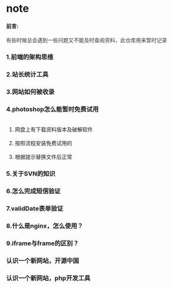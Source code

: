 # note

<h4>前言:</h4>
<p style="color:#333;">有些时候总会遇到一些问题又不能及时查阅资料，此仓库用来暂时记录</>
<h3>1.前端的架构思维</h3>
<h3>2.站长统计工具</h3>
<h3>3.网站如何被收录</h3>
<h3>4.photoshop怎么能暂时免费试用</h3>
<ol>
  <li>网盘上有下载资料版本及破解软件</li>
    <li>按照流程安装免费试用的</li>
    <li>根据提示替换文件后正常</li>
</ol>
<h3>5.关于SVN的知识</h3>
<h3>6.怎么完成短信验证</h3>
<h3>7.validDate表单验证</h3>
<h3>8.什么是nginx，怎么使用？</h3>
<h3>9.iframe与frame的区别？</h3>
<h3>认识一个新网站，开源中国<a href="https://www.oschina.net/"></a></h3>
<h3>认识一个新网站，php开发工具<a href="http://www.php.cn/xiazai/gongju"></a></h3>
